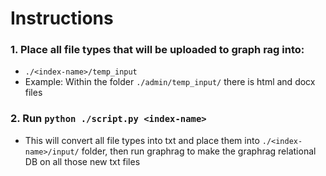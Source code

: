 # Instructions

### 1. Place all file types that will be uploaded to graph rag into:

- `./<index-name>/temp_input`
- Example: Within the folder `./admin/temp_input/` there is html and docx files

### 2. Run `python ./script.py <index-name>`

- This will convert all file types into txt and place them into `./<index-name>/input/` folder, then run graphrag to make the graphrag relational DB on all those new txt files

